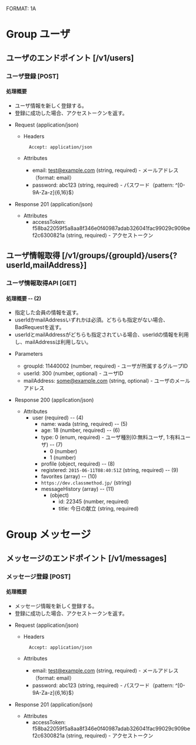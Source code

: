 FORMAT: 1A
# Group ユーザ

## ユーザのエンドポイント [/v1/users]

### ユーザ登録 [POST]

#### 処理概要

* ユーザ情報を新しく登録する。
* 登録に成功した場合、アクセストークンを返す。

+ Request (application/json)

    + Headers

            Accept: application/json

    + Attributes
        + email: test@example.com (string, required) - メールアドレス（format: email）
        + password: abc123 (string, required) - パスワード（pattern: ^[0-9A-Za-z]{6,16}$）

+ Response 201 (application/json)

    + Attributes
        + accessToken: f58ba22059f5a8aa8f346e0f40987adab326041fac99029c909bef2c6300821a (string, required) - アクセストークン


## ユーザ情報取得 [/v1/groups/{groupId}/users{?userId,mailAddress}]

### ユーザ情報取得API [GET]

#### 処理概要  -- (2)

* 指定した会員の情報を返す。
* userIdかmailAddressいずれかは必須。どちらも指定がない場合、BadRequestを返す。
* userIdとmailAddressがどちらも指定されている場合、userIdの情報を利用し、mailAddressは利用しない。

+ Parameters

    + groupId: 11440002 (number, required) - ユーザが所属するグループID
    + userId: 300 (number, optional) - ユーザID
    + mailAddress: some@example.com (string, optional) - ユーザのメールアドレス

+ Response 200 (application/json)

    + Attributes
        + user (required)  -- (4)
            + name: wada (string, required) -- (5)
            + age: 18 (number, required) -- (6)
            + type: 0 (enum, required) - ユーザ種別(0:無料ユーザ, 1:有料ユーザ) -- (7)
                + 0 (number)
                + 1 (number)
            + profile (object, required) -- (8)
            + registered: `2015-06-11T08:40:51Z` (string, required)  -- (9)
            + favorites (array) -- (10)
            + `https://dev.classmethod.jp/` (string)
            + messageHistory (array) -- (11)
                + (object)
                    + id: 22345 (number, required)
                    + title: 今日の献立 (string, required)
# Group メッセージ

## メッセージのエンドポイント [/v1/messages]

### メッセージ登録 [POST]

#### 処理概要

* メッセージ情報を新しく登録する。
* 登録に成功した場合、アクセストークンを返す。

+ Request (application/json)

    + Headers

            Accept: application/json

    + Attributes
        + email: test@example.com (string, required) - メールアドレス（format: email）
        + password: abc123 (string, required) - パスワード（pattern: ^[0-9A-Za-z]{6,16}$）

+ Response 201 (application/json)

    + Attributes
        + accessToken: f58ba22059f5a8aa8f346e0f40987adab326041fac99029c909bef2c6300821a (string, required) - アクセストークン
